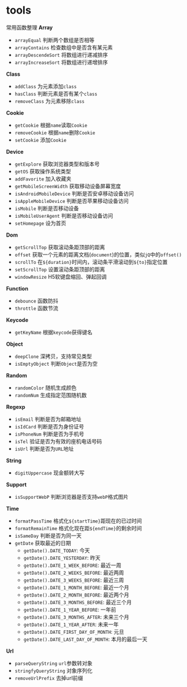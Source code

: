 # tools
常用函数整理
**Array**

- `arrayEqual` 判断两个数组是否相等 
- `arrayContains` 检查数组中是否含有某元素 
- `arrayDescendeSort` 将数组进行递减排序 
- `arrayIncreaseSort` 将数组进行递增排序 

**Class**

- `addClass` 为元素添加`class ` 
- `hasClass` 判断元素是否有某个`class ` 
- `removeClass` 为元素移除`class`  

**Cookie**

- `getCookie` 根据`name`读取`Cookie`  
- `removeCookie` 根据`name`删除`Cookie`
- `setCookie` 添加`Cookie` 

**Device**

- `getExplore` 获取浏览器类型和版本号  
- `getOS` 获取操作系统类型
- `addFavorite` 加入收藏夹
- `getMobileScreenWidth` 获取移动设备屏幕宽度
- `isAndroidMobileDevice` 判断是否安卓移动设备访问
- `isAppleMobileDevice` 判断是否苹果移动设备访问
- `isMobile` 判断是否移动设备
- `isMobileUserAgent` 判断是否移动设备访问
- `setHomepage` 设为首页

**Dom**

- `getScrollTop` 获取滚动条距顶部的距离
- `offset` 获取一个元素的距离文档(`document`)的位置，类似`jQ`中的`offset()`
- `scrollTo` 在`${duration}`时间内，滚动条平滑滚动到`${to}`指定位置
- `setScrollTop` 设置滚动条距顶部的距离
- `windowResize` H5软键盘缩回、弹起回调

**Function**

- `debounce` 函数防抖   
- `throttle` 函数节流   

**Keycode**

- `getKeyName` 根据`keycode`获得键名 

**Object**  

- `deepClone` 深拷贝，支持常见类型
- `isEmptyObject` 判断`Object`是否为空

**Random**

- `randomColor` 随机生成颜色
- `randomNum` 生成指定范围随机数 

**Regexp**

- `isEmail` 判断是否为邮箱地址 
- `isIdCard` 判断是否为身份证号
- `isPhoneNum` 判断是否为手机号  
- `isTel` 验证是否为有效的座机电话号码  
- `isUrl` 判断是否为`URL`地址

**String**

- `digitUppercase` 现金额转大写

**Support**

- `isSupportWebP` 判断浏览器是否支持`webP`格式图片

**Time**  

- `formatPassTime` 格式化`${startTime}`距现在的已过时间
- `formatRemainTime` 格式化现在距`${endTime}`的剩余时间
- `isSameDay` 判断是否为同一天
- `getDate` 获取最近的日期
  - `getDate().DATE_TODAY`: 今天
  - `getDate().DATE_YESTERDAY`: 昨天
  - `getDate().DATE_1_WEEK_BEFORE`: 最近一周
  - `getDate().DATE_2_WEEKS_BEFORE`: 最近两周
  - `getDate().DATE_3_WEEKS_BEFORE`: 最近三周
  - `getDate().DATE_1_MONTH_BEFORE`: 最近一个月
  - `getDate().DATE_2_MONTH_BEFORE`: 最近两个月
  - `getDate().DATE_3_MONTHS_BEFORE`: 最近三个月
  - `getDate().DATE_1_YEAR_BEFORE`: 一年前
  - `getDate().DATE_3_MONTHS_AFTER`: 未来三个月
  - `getDate().DATE_1_YEAR_AFTER`: 未来一年
  - `getDate().DATE_FIRST_DAY_OF_MONTH`: 元旦
  - `getDate().DATE_LAST_DAY_OF_MONTH`: 本月的最后一天

**Url**

- `parseQueryString` `url`参数转对象
- `stringfyQueryString` 对象序列化
- `removeUrlPrefix` 去掉url前缀
